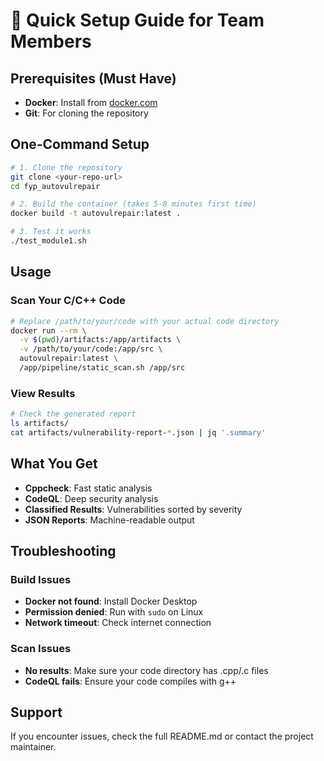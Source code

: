 # 🚀 Quick Setup Guide for Team Members

## Prerequisites (Must Have)
- **Docker**: Install from [docker.com](https://docker.com)
- **Git**: For cloning the repository

## One-Command Setup

```bash
# 1. Clone the repository
git clone <your-repo-url>
cd fyp_autovulrepair

# 2. Build the container (takes 5-8 minutes first time)
docker build -t autovulrepair:latest .

# 3. Test it works
./test_module1.sh
```

## Usage

### Scan Your C/C++ Code
```bash
# Replace /path/to/your/code with your actual code directory
docker run --rm \
  -v $(pwd)/artifacts:/app/artifacts \
  -v /path/to/your/code:/app/src \
  autovulrepair:latest \
  /app/pipeline/static_scan.sh /app/src
```

### View Results
```bash
# Check the generated report
ls artifacts/
cat artifacts/vulnerability-report-*.json | jq '.summary'
```

## What You Get
- **Cppcheck**: Fast static analysis
- **CodeQL**: Deep security analysis  
- **Classified Results**: Vulnerabilities sorted by severity
- **JSON Reports**: Machine-readable output

## Troubleshooting

### Build Issues
- **Docker not found**: Install Docker Desktop
- **Permission denied**: Run with `sudo` on Linux
- **Network timeout**: Check internet connection

### Scan Issues
- **No results**: Make sure your code directory has .cpp/.c files
- **CodeQL fails**: Ensure your code compiles with g++

## Support
If you encounter issues, check the full README.md or contact the project maintainer.
